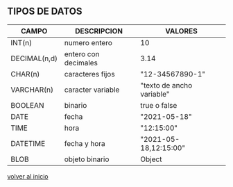 ## TIPOS DE DATOS
| CAMPO	      |	DESCRIPCION 	       |	VALORES |
|-------------|----------------------|----------|
|INT(n)  	    |numero entero		     | 10 |
|DECIMAL(n,d)	|entero con decimales	 | 3.14 |
|CHAR(n)  	  |caracteres fijos	     | "12-34567890-1" |
|VARCHAR(n)	  |caracter variable	   | "texto de ancho variable" |
|BOOLEAN 	    |binario 		           | true o false |
|DATE    	    |fecha			           | "2021-05-18" |
|TIME     	  |hora			             | "12:15:00" |
|DATETIME	    |fecha y hora		       | "2021-05-18,12:15:00" |
|BLOB    	    |objeto binario		     | Object |

[volver al inicio](../readme.md)
